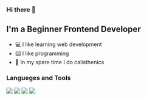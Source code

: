 ### Hi there 👋

## I'm a Beginner Frontend Developer
- 💻 I like learning web development
- ⌨️ I like programming
- 💪 In my spare time I do calisthenics

### Langueges and Tools
<img src="https://img.shields.io/badge/HTML-696969?style=for-the-badge&logo=HTML5&logoColor=000"/>  <img src="https://img.shields.io/badge/CSS-696969?style=for-the-badge&logo=CSS3&logoColor=000"/>  <img src="https://img.shields.io/badge/JavaScript-696969?style=for-the-badge&logo=JavaScript&logoColor=000"/>  <img src="https://img.shields.io/badge/SASS-696969?style=for-the-badge&logo=Sass&logoColor=000"/> 
